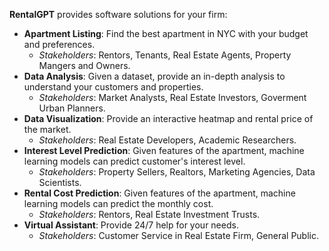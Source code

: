 **RentalGPT** provides software solutions for your firm:
- **Apartment Listing**: Find the best apartment in NYC with your budget and preferences. 
  - *Stakeholders*: Rentors, Tenants, Real Estate Agents, Property Mangers and Owners.
- **Data Analysis**: Given a dataset, provide an in-depth analysis to understand your customers and properties. 
  - *Stakeholders*: Market Analysts, Real Estate Investors, Goverment Urban Planners.
- **Data Visualization**: Provide an interactive heatmap and rental price of the market. 
  - *Stakeholders*: Real Estate Developers, Academic Researchers.
- **Interest Level Prediction**: Given features of the apartment, machine learning models can predict customer's interest level. 
  - *Stakeholders*: Property Sellers, Realtors, Marketing Agencies, Data Scientists.
- **Rental Cost Prediction**: Given features of the apartment, machine learning models can predict the monthly cost. 
  - *Stakeholders*: Rentors, Real Estate Investment Trusts.
- **Virtual Assistant**: Provide 24/7 help for your needs. 
  - *Stakeholders*: Customer Service in Real Estate Firm, General Public.